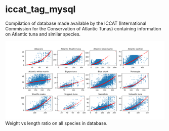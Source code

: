 # iccat_tag_mysql
Compilation of  database made available by the ICCAT (International Commission for the Conservation of Atlantic Tunas) containing information on Atlantic tuna and similar species.

<img src="https://github.com/BSFernando/iccat_tag_mysql/blob/main/curva_peso_comp_ssp.png" alt="alt text" width="600px">
Weight vs length ratio on all species in database.
